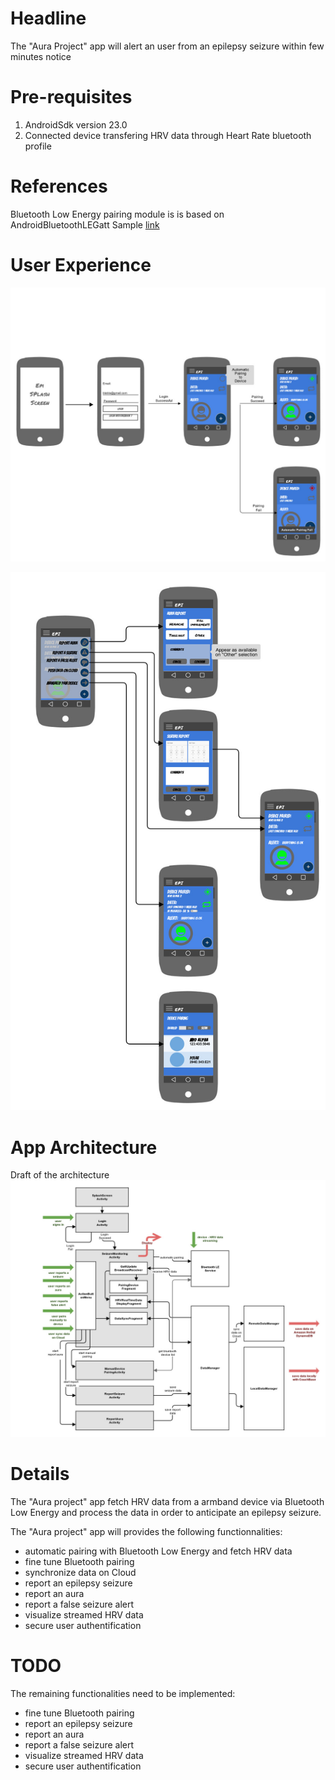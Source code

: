 # Headline #
The "Aura Project" app will alert an user from an epilepsy seizure within few minutes notice 

# Pre-requisites #
1. AndroidSdk version 23.0
2. Connected device transfering HRV data through Heart Rate bluetooth profile 

# References #
Bluetooth Low Energy pairing module is is based on AndroidBluetoothLEGatt Sample
[link](https://developer.android.com/reference/android/bluetooth/BluetoothGatt.html)

# User Experience #
![Scheme](documentation/epi_ux_flowchart_loading.jpg)

![Scheme](documentation/epi_ux_flowchart_buttonmenu_v2.jpg)


# App Architecture #
Draft of the architecture
![Scheme](documentation/auraapparchitecture.jpg)

# Details #
The "Aura project" app fetch HRV data from a armband device via Bluetooth Low Energy and process the data in order to anticipate an epilepsy seizure.

The "Aura project" app will provides the following functionnalities:

* automatic pairing with Bluetooth Low Energy and fetch HRV data
* fine tune Bluetooth pairing
* synchronize data on Cloud
* report an epilepsy seizure
* report an aura
* report a false seizure alert
* visualize streamed HRV data
* secure user authentification

# TODO #
The remaining functionalities need to be implemented:

* fine tune Bluetooth pairing
* report an epilepsy seizure
* report an aura
* report a false seizure alert
* visualize streamed HRV data
* secure user authentification
